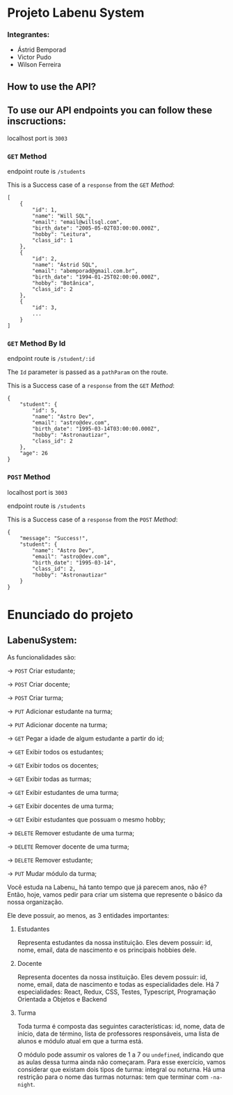 # Projeto Labenu System
### Integrantes:
- Ástrid Bemporad
- Victor Pudo
- Wilson Ferreira


## How to use the API?
## To use our API endpoints you can follow these inscructions:
localhost port is `3003`

### `GET` Method
endpoint route is `/students`

This is a Success case of a `response` from the `GET` _Method_:
```
[
    {
        "id": 1,
        "name": "Will SQL",
        "email": "email@willsql.com",
        "birth_date": "2005-05-02T03:00:00.000Z",
        "hobby": "Leitura",
        "class_id": 1
    },
    {
        "id": 2,
        "name": "Ástrid SQL",
        "email": "abemporad@gmail.com.br",
        "birth_date": "1994-01-25T02:00:00.000Z",
        "hobby": "Botânica",
        "class_id": 2
    },
    {
        "id": 3,
        ...
    }
]
```

### `GET` Method By Id
endpoint route is `/student/:id`

The `Id` parameter is passed as a `pathParam` on the route.

This is a Success case of a `response` from the `GET` _Method_:
```
{
    "student": {
        "id": 5,
        "name": "Astro Dev",
        "email": "astro@dev.com",
        "birth_date": "1995-03-14T03:00:00.000Z",
        "hobby": "Astronautizar",
        "class_id": 2
    },
    "age": 26
}
```

### `POST` Method
localhost port is `3003`

endpoint route is `/students`

This is a Success case of a `response` from the `POST` _Method_:
```
{
    "message": "Success!",
    "student": {
        "name": "Astro Dev",
        "email": "astro@dev.com",
        "birth_date": "1995-03-14",
        "class_id": 2,
        "hobby": "Astronautizar"
    }
}
```

# Enunciado do projeto
## LabenuSystem:

As funcionalidades são:

→ `POST` Criar estudante;

→ `POST` Criar docente;

→ `POST` Criar turma;

→ `PUT` Adicionar estudante na turma;

→ `PUT` Adicionar docente na turma;

→ `GET` Pegar a idade de algum estudante a partir do id;

→ `GET` Exibir todos os estudantes;

→ `GET` Exibir todos os docentes;

→ `GET` Exibir todas as turmas;

→ `GET` Exibir estudantes de uma turma;

→ `GET` Exibir docentes de uma turma;

→ `GET` Exibir estudantes que possuam o mesmo hobby;

→ `DELETE` Remover estudante de uma turma;

→ `DELETE` Remover docente de uma turma;

→ `DELETE` Remover estudante;

→ `PUT` Mudar módulo da turma;


Você estuda na Labenu_ há tanto tempo que já parecem anos, não é? Então, hoje, vamos pedir para criar um sistema que represente o básico da nossa organização. 

Ele deve possuir, ao menos, as 3 entidades importantes:

1. Estudantes 

    Representa estudantes da nossa instituição. Eles devem possuir: id, nome, email, data de nascimento e os principais hobbies dele. 

2. Docente

    Representa docentes da nossa instituição. Eles devem possuir: id, nome, email, data de nascimento e todas as especialidades dele. Há 7 especialidades: React, Redux, CSS, Testes, Typescript, Programação Orientada a Objetos e Backend

3. Turma

    Toda turma é composta das seguintes características: id, nome, data de início, data de término, lista de professores responsáveis, uma lista de alunos e módulo atual em que a turma está.

    O módulo pode assumir os valores de 1 a 7 ou `undefined`, indicando que as aulas dessa turma ainda não começaram. Para esse exercício, vamos considerar que existam dois tipos de turma: integral ou noturna. Há uma restrição para o nome das turmas noturnas: tem que terminar com `-na-night`.
